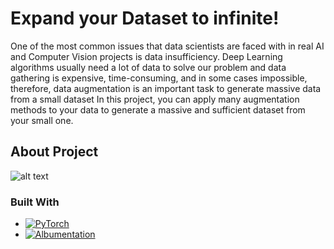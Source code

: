 # Expand your Dataset to infinite!
One of the most common issues that data scientists are faced with in real AI and Computer Vision projects is data insufficiency. Deep Learning algorithms usually need a lot of data to solve our problem and data gathering is expensive, time-consuming, and in some cases impossible, therefore, data augmentation is an important task to generate massive data from a small dataset
In this project, you can apply many augmentation methods to your data to generate a massive and sufficient dataset
from your small one.

## About Project
![alt text](https://github.com/pr1266/data_augmentation/blob/master/src/final.jpg)

### Built With

* [![PyTorch][torchlogo]][torchurl]
* [![Albumentation][alblogo]][alburl]



[torchlogo]: https://img.shields.io/badge/pytorch-ff8200?style=for-the-badge&logo=PyTorch&logoColor=white
[torchurl]: https://pytorch.org/

[alblogo]: https://img.shields.io/badge/Albumentations-FFFFFF?style=for-the-badge
[alburl]: https://albumentations.ai/
